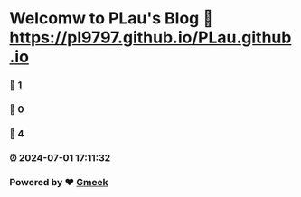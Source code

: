 # Welcomw to PLau's Blog :link: https://pl9797.github.io/PLau.github.io 
### :page_facing_up: [1](https://pl9797.github.io/PLau.github.io/tag.html) 
### :speech_balloon: 0 
### :hibiscus: 4 
### :alarm_clock: 2024-07-01 17:11:32 
### Powered by :heart: [Gmeek](https://github.com/Meekdai/Gmeek)
